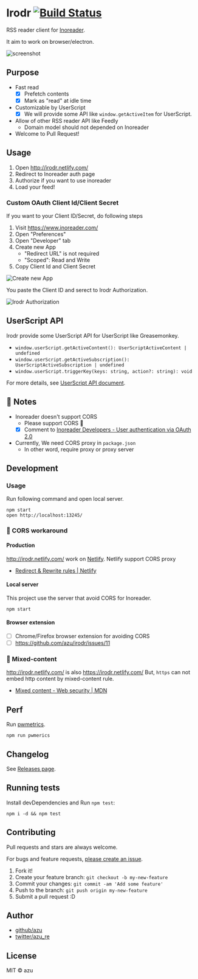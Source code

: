 # Irodr [![Build Status](https://travis-ci.org/azu/irodr.svg?branch=master)](https://travis-ci.org/azu/irodr)

RSS reader client for [Inoreader](http://www.inoreader.com/ "Inoreader").

It aim to work on browser/electron.

![screenshot](https://media.giphy.com/media/3ohhwrVKv3HfkVlAAg/giphy.gif)

## Purpose

- Fast read
    - [x] Prefetch contents
    - [x] Mark as "read" at idle time
- Customizable by UserScript
    - [x] We will provide some API like `window.getActiveItem` for UserScript.
- Allow of other RSS reader API like Feedly
    - Domain model should not depended on Inoreader
- Welcome to Pull Request!

## Usage

1. Open http://irodr.netlify.com/
2. Redirect to Inoreader auth page
3. Authorize if you want to use inoreader
4. Load your feed!

### Custom OAuth Client Id/Client Secret

If you want to your Client ID/Secret, do following steps

1. Visit https://www.inoreader.com/
2. Open "Preferences"
3. Open "Developer" tab
4. Create new App
    - "Redirect URL" is not required
    - "Scoped": Read and Write
5. Copy Client Id and Client Secret

![Create new App](https://monosnap.com/file/uKYqAHpIjibLkffvfHWXoSys1wVxl7.png)

You paste the Client ID and serect to Irodr Authorization.

![Irodr Authorization](https://monosnap.com/file/ki0yNr9jfRu9TBHvHxrrLOH78w8JyY.png) 


## UserScript API

Irodr provide some UserScript API for UserScript like Greasemonkey.
 
- `window.userScript.getActiveContent(): UserScriptActiveContent | undefined`
- `window.userScript.getActiveSubscription(): UserScriptActiveSubscription | undefined`
- `window.userScript.triggerKey(keys: string, action?: string): void`

For more details, see [UserScript API document](src/component/container/App/Hidden/UserScript).

## :memo: Notes

- Inoreader doesn't support CORS
    - Please support CORS :bow:
    - [x] Comment to [Inoreader Developers - User authentication via OAuth 2.0](http://www.inoreader.com/developers/oauth "Inoreader Developers - User authentication via OAuth 2.0")
- Currently, We need CORS proxy in `package.json`
    - In other word, require proxy or proxy server

## Development

### Usage

Run following command and open local server.

    npm start
    open http://localhost:13245/


### :memo: CORS workaround

#### Production

http://irodr.netlify.com/ work on [Netlify](https://www.netlify.com/ "Netlify").
Netlify support CORS proxy

- [Redirect & Rewrite rules | Netlify](https://www.netlify.com/docs/redirects/ "Redirect &amp; Rewrite rules | Netlify")

#### Local server

This project use the server that avoid CORS for Inoreader.

    npm start

#### Browser extension

- [ ] Chrome/Firefox browser extension for avoiding CORS
- [ ] <https://github.com/azu/irodr/issues/11>

### :memo: Mixed-content

http://irodr.netlify.com/ is also https://irodr.netlify.com/ 
But, `https` can not embed http content by mixed-content rule.

- [Mixed content - Web security | MDN](https://developer.mozilla.org/en-US/docs/Web/Security/Mixed_content "Mixed content - Web security | MDN")

## Perf

Run [pwmetrics](https://github.com/paulirish/pwmetrics "pwmetrics").

    npm run pwmerics

## Changelog

See [Releases page](https://github.com/azu/irodr/releases).

## Running tests

Install devDependencies and Run `npm test`:

    npm i -d && npm test

## Contributing

Pull requests and stars are always welcome.

For bugs and feature requests, [please create an issue](https://github.com/azu/irodr/issues).

1. Fork it!
2. Create your feature branch: `git checkout -b my-new-feature`
3. Commit your changes: `git commit -am 'Add some feature'`
4. Push to the branch: `git push origin my-new-feature`
5. Submit a pull request :D

## Author

- [github/azu](https://github.com/azu)
- [twitter/azu_re](https://twitter.com/azu_re)

## License

MIT © azu
